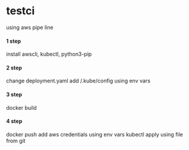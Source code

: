 # testci
using aws pipe line

#### 1 step 

  install awscli, kubectl, python3-pip
  
#### 2 step

  change deployment.yaml
  add /.kube/config     using env vars
  
#### 3 step 

  docker build
  
#### 4 step

  docker push
  add aws credentials using env vars
  kubectl apply using file from git
